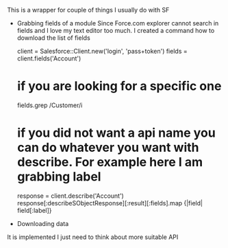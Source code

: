 This is a wrapper for couple of things I usually do with SF

* Grabbing fields of a module
Since Force.com explorer cannot search in fields and I love my text editor too much. I created a command how to download the list of fields

  client = Salesforce::Client.new('login', 'pass+token')
  fields = client.fields('Account')
  
  # if you are looking for a specific one
  fields.grep /Customer/i
  
  # if you did not want a api name you can do whatever you want with describe. For example here I am grabbing label
  response = client.describe('Account')
  response[:describeSObjectResponse][:result][:fields].map {|field| field[:label]}

* Downloading data

It is implemented I just need to think about more suitable API
